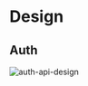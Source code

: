 # Design

## Auth
![auth-api-design](https://github.com/stringmanolo/relax/design/rsc/apidesign.png)

